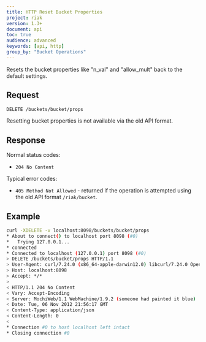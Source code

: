 ```yaml
---
title: HTTP Reset Bucket Properties
project: riak
version: 1.3+
document: api
toc: true
audience: advanced
keywords: [api, http]
group_by: "Bucket Operations"
---
```


Resets the bucket properties like "n_val" and "allow_mult" back to the default settings.

## Request
```bash
DELETE /buckets/bucket/props
```

Resetting bucket properties is not available via the old API format. 

## Response

Normal status codes:

* `204 No Content`

Typical error codes:

* `405 Method Not Allowed` - returned if the operation is attempted using the old API 
format `/riak/bucket`. 

## Example

```bash
curl -XDELETE -v localhost:8098/buckets/bucket/props                                                                                                             {13:47}
* About to connect() to localhost port 8098 (#0)
*   Trying 127.0.0.1...
* connected
* Connected to localhost (127.0.0.1) port 8098 (#0)
> DELETE /buckets/bucket/props HTTP/1.1
> User-Agent: curl/7.24.0 (x86_64-apple-darwin12.0) libcurl/7.24.0 OpenSSL/0.9.8r zlib/1.2.5
> Host: localhost:8098
> Accept: */*
> 
< HTTP/1.1 204 No Content
< Vary: Accept-Encoding
< Server: MochiWeb/1.1 WebMachine/1.9.2 (someone had painted it blue)
< Date: Tue, 06 Nov 2012 21:56:17 GMT
< Content-Type: application/json
< Content-Length: 0
< 
* Connection #0 to host localhost left intact
* Closing connection #0
```
